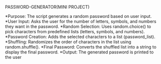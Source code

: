 PASSWORD-GENERATOR(MINI PROJECT)

*Purpose: The script generates a random password based on user input.
*User Input: Asks the user for the number of letters, symbols, and numbers they want in the password.
*Random Selection: Uses random.choice() to pick characters from predefined lists (letters, symbols, and numbers).
*Password Creation: Adds the selected characters to a list (password_list).
*Shuffling: Randomizes the order of characters in the list using random.shuffle().
*Final Password: Converts the shuffled list into a string to display the final password.
*Output: The generated password is printed to the user
